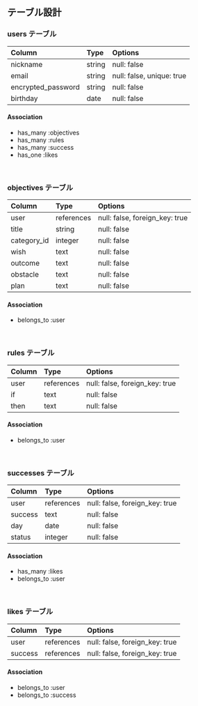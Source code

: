 ## テーブル設計

### users テーブル

| Column             | Type   | Options                   |
| :----------------- | :----- | :------------------------ |
| nickname           | string | null: false               |
| email              | string | null: false, unique: true |
| encrypted_password | string | null: false               |
| birthday           | date   | null: false               |

#### Association

- has_many :objectives
- has_many :rules
- has_many :success
- has_one  :likes

<br>

### objectives テーブル

| Column      | Type       | Options                        |
| :---------- | :--------- | :----------------------------- |
| user        | references | null: false, foreign_key: true |
| title       | string     | null: false                    |
| category_id | integer    | null: false                    |
| wish        | text       | null: false                    |
| outcome     | text       | null: false                    |
| obstacle    | text       | null: false                    |
| plan        | text       | null: false                    |

#### Association

- belongs_to :user

<br>

### rules テーブル

| Column | Type       | Options                        |
| :----- | :--------- | :----------------------------- |
| user   | references | null: false, foreign_key: true |
| if     | text       | null: false                    |
| then   | text       | null: false                    |

#### Association

- belongs_to :user

<br>

### successes テーブル

| Column    | Type       | Options                        |
| :-------- | :--------- | :----------------------------- |
| user      | references | null: false, foreign_key: true |
| success   | text       | null: false                    |
| day       | date       | null: false                    |
| status    | integer    | null: false                    |

#### Association

- has_many :likes
- belongs_to :user

<br>

### likes テーブル

| Column    | Type       | Options                        |
| :-------- | :--------- | :----------------------------- |
| user      | references | null: false, foreign_key: true |
| success   | references | null: false, foreign_key: true |

#### Association

- belongs_to :user
- belongs_to :success